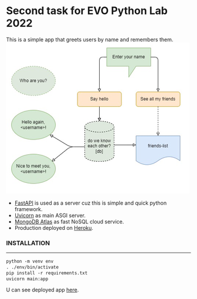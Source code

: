 # Second task for EVO Python Lab 2022 #

This is a simple app that greets users by name and remembers them.
![](flow.jpg)

- [FastAPI](https://fastapi.tiangolo.com/) is used as a server cuz this is simple and quick python framework.
- [Uvicorn](https://www.uvicorn.org/) as main ASGI server.
- [MongoDB Atlas](https://www.mongodb.com/atlas) as fast NoSQL cloud service.
- Production deployed on [Heroku](https://heroku.com).


### INSTALLATION ###
___
    python -m venv env
    . ./env/bin/activate
    pip install -r requirements.txt
    uvicorn main:app

U can see deployed app [here](https://hello-my-friend.herokuapp.com/).
